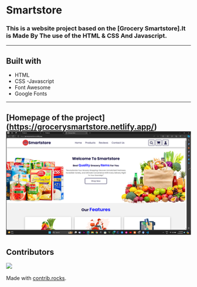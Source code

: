 # Smartstore
### This is a website project based on the [Grocery Smartstore].It is Made By The use of  the HTML & CSS And Javascript.

---

## Built with
- HTML
- CSS
-Javascript
- Font Awesome
- Google Fonts

---

## [Homepage of the project] (https://grocerysmartstore.netlify.app/) ![alt text](<image/screen-1.png>)



## Contributors

<a href="https://github.com/TejasDongare1/Grocery-Store/graphs/contributors">
  <img src="https://contrib.rocks/image?repo=TejasDongare1/Grocery-Store" />
</a>

Made with [contrib.rocks](https://contrib.rocks).





